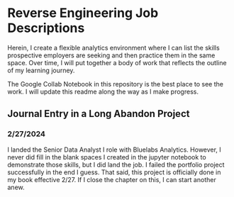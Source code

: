 # Reverse Engineering Job Descriptions
Herein, I create a flexible analytics environment where I can list the skills prospective employers are seeking and then practice them in the same space. Over time, I will put together a body of work that reflects the outline of my learning journey.

The Google Collab Notebook in this repository is the best place to see the work. I will update this readme along the way as I make progress.

## Journal Entry in a Long Abandon Project
### **2/27/2024** 
I landed the Senior Data Analyst I role with Bluelabs Analytics. However, I never did fill in the blank spaces I created in the jupyter notebook to demonstrate those skills, but I did land the job. I failed the portfolio project successfully in the end I guess. That said, this project is officially done in my book effective 2/27. If I close the chapter on this, I can start another anew.
